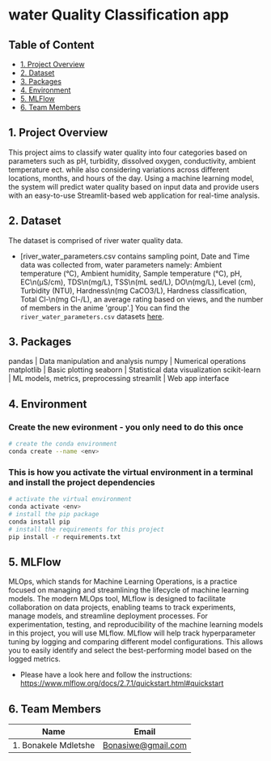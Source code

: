 # water Quality Classification app

## Table of Content
* [1. Project Overview](#project-description)
* [2. Dataset](#dataset)
* [3. Packages](#packages)
* [4. Environment](#environment)
* [5. MLFlow](#mlflow)
* [6. Team Members](#team-members)

## 1. Project Overview <a class="anchor" id="project-description"></a>

This project aims to classify water quality into four categories based on parameters such as pH, turbidity, dissolved oxygen, conductivity, ambient temperature ect. while also considering variations across different locations, months, and hours of the day. Using a machine learning model, the system will predict water quality based on input data and provide users with an easy-to-use Streamlit-based web application for real-time analysis.

## 2. Dataset <a class="anchor" id="dataset"></a>

The dataset is comprised of river water quality data.
 * [river_water_parameters.csv contains sampling point, Date  and Time data was collected from, water parameters namely: Ambient temperature (°C),	Ambient humidity, Sample temperature (°C), pH, EC\n(µS/cm), TDS\n(mg/L), TSS\n(mL sed/L), DO\n(mg/L), Level (cm), Turbidity (NTU), Hardness\n(mg CaCO3/L), Hardness classification, Total Cl-\n(mg Cl-/L), an average rating based on views, and the number of members in the anime 'group'.] 
 You can find the `river_water_parameters.csv` datasets [here](https://www.google.com/url?q=https://www.kaggle.com/datasets/natanaelferran/river-water-parameters?select%3DRiver%2Bwater%2Bparameters.csv&sa=D&source=editors&ust=1744381141155687&usg=AOvVaw3e6sLkrseKwC-I2ibjPwN-).

## 3. Packages <a class="anchor" id="packages"></a>

pandas             | Data manipulation and analysis
numpy              | Numerical operations
matplotlib         | Basic plotting
seaborn            | Statistical data visualization
scikit-learn       | ML models, metrics, preprocessing
streamlit          | Web app interface

## 4. Environment <a class="anchor" id="environment"></a>

### Create the new evironment - you only need to do this once

```bash
# create the conda environment
conda create --name <env>
```

### This is how you activate the virtual environment in a terminal and install the project dependencies

```bash
# activate the virtual environment
conda activate <env>
# install the pip package
conda install pip
# install the requirements for this project
pip install -r requirements.txt
```

## 5. MLFlow <a class="anchor" id="mlflow"></a>

MLOps, which stands for Machine Learning Operations, is a practice focused on managing and streamlining the lifecycle of machine learning models. The modern MLOps tool, MLflow is designed to facilitate collaboration on data projects, enabling teams to track experiments, manage models, and streamline deployment processes. For experimentation, testing, and reproducibility of the machine learning models in this project, you will use MLflow. MLflow will help track hyperparameter tuning by logging and comparing different model configurations. This allows you to easily identify and select the best-performing model based on the logged metrics.

- Please have a look here and follow the instructions: https://www.mlflow.org/docs/2.7.1/quickstart.html#quickstart

## 6. Team Members <a class="anchor" id="team-members"></a>

| Name                                                                      | Email           
|---------------------------------------------------------------------------|------------------ 
|1. Bonakele Mdletshe                                                       | Bonasiwe@gmail.com    